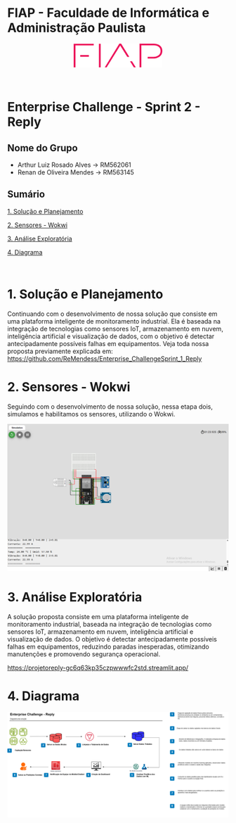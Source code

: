 # FIAP - Faculdade de Informática e Administração Paulista

<p align="center">
<a href= "https://www.fiap.com.br/"><img src="assets/logo-fiap.png" alt="FIAP - Faculdade de Informática e Admnistração Paulista" border="0" width=40% height=40%></a>
</p>

<br>

# Enterprise Challenge - Sprint 2 - Reply

## Nome do Grupo

- Arthur Luiz Rosado Alves -> RM562061
- Renan de Oliveira Mendes -> RM563145



## Sumário

[1. Solução e Planejamento](#c1)

[2. Sensores - Wokwi](#c2)

[3. Análise Exploratória](#c3)

[4. Diagrama](#c4)

<br>

# <a name="c1"></a>1. Solução e Planejamento

Continuando com o desenvolvimento de nossa solução que consiste em uma plataforma inteligente de monitoramento industrial. Ela é baseada na integração de tecnologias como sensores IoT, armazenamento em nuvem, inteligência artificial e visualização de dados, com o objetivo é detectar antecipadamente possíveis falhas em equipamentos.
Veja toda nossa proposta previamente explicada em: https://github.com/ReMendess/Enterprise_ChallengeSprint_1_Reply

# <a name="c2"></a>2. Sensores - Wokwi

Seguindo com o desenvolvimento de nossa solução, nessa etapa dois, simulamos e habilitamos os sensores, utilizando o Wokwi.


<p align="center">
<img src="/Sprint_2/simulacao_circuito.png" alt="Sensores"></a>
</p>

# <a name="c3"></a>3. Análise Exploratória

A solução proposta consiste em uma plataforma inteligente de monitoramento industrial, baseada na integração de tecnologias como sensores IoT, armazenamento em nuvem, inteligência artificial e visualização de dados. O objetivo é detectar antecipadamente possíveis falhas em equipamentos, reduzindo paradas inesperadas, otimizando manutenções e promovendo segurança operacional.

https://projetoreply-gc6q63kp35czpwwwfc2std.streamlit.app/


# <a name="c4"></a>4. Diagrama

<p align="center">
<img src="diagrama.drawio" alt="Driagrama da solução"></a>
</p>

